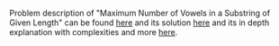 Problem description of "Maximum Number of Vowels in a Substring of Given Length" can be found [here](https://leetcode.com/problems/maximum-number-of-vowels-in-a-substring-of-given-length/description/) and its solution [here](https://github.com/aurimas13/Solutions-To-Problems/blob/main/LeetCode/Python%20Solutions/Maximum%20Number%20of%20Vowels%20in%20a%20Substring%20of%20Given%20Length/maximum.py) and its in depth explanation with complexities and more [here](https://leetcode.com/problems/maximum-number-of-vowels-in-a-substring-of-given-length/solutions/3486872/python-solution-well-explpained/).